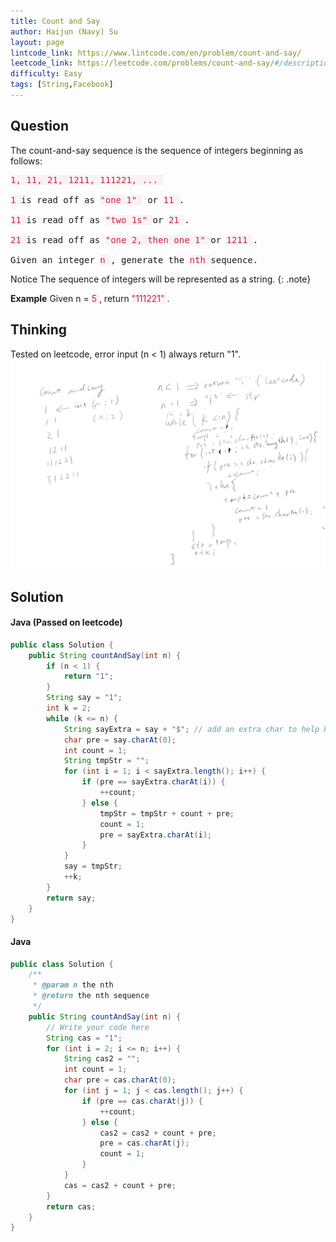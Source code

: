 ```yaml
---
title: Count and Say
author: Haijun (Navy) Su
layout: page
lintcode_link: https://www.lintcode.com/en/problem/count-and-say/
leetcode_link: https://leetcode.com/problems/count-and-say/#/description
difficulty: Easy
tags: [String,Facebook]
---
```

## Question
The count-and-say sequence is the sequence of integers beginning as follows:
<pre>
<font style="color: #C72541; background: #F9F2F4;">1, 11, 21, 1211, 111221, ... </font>

<font style="color: #C72541; background: #F9F2F4;">1 </font>is read off as <font style="color: #C72541; background: #F9F2F4;">"one 1" </font> or <font style="color: #C72541; background: #F9F2F4;">11 </font>.

<font style="color: #C72541; background: #F9F2F4;">11 </font>is read off as <font style="color: #C72541; background: #F9F2F4;">"two 1s" </font>or <font style="color: #C72541; background: #F9F2F4;">21 </font>.

<font style="color: #C72541; background: #F9F2F4;">21 </font>is read off as <font style="color: #C72541; background: #F9F2F4;">"one 2, then one 1" </font>or <font style="color: #C72541; background: #F9F2F4;">1211 </font>.

Given an integer <font style="color: #C72541; background: #F9F2F4;">n </font>, generate the <font style="color: #C72541; background: #F9F2F4;">nth </font>sequence.
</pre>
<i class="fa fa-info-circle" aria-hidden="true"></i> Notice
The sequence of integers will be represented as a string.
{: .note}

**Example**
Given n = <font style="color: #C72541; background: #F9F2F4;">5 </font>, return <font style="color: #C72541; background: #F9F2F4;">"111221" </font>.

## Thinking
Tested on leetcode, error input (n < 1) always return "1".
![Count and Say](/images/Lintcode/count-and-say.png)
## Solution
#### Java (Passed on leetcode)
~~~ java
public class Solution {
    public String countAndSay(int n) {
        if (n < 1) {
            return "1";
        }
        String say = "1";
        int k = 2;
        while (k <= n) {
            String sayExtra = say + "$"; // add an extra char to help handle last char.
            char pre = say.charAt(0);
            int count = 1;
            String tmpStr = "";
            for (int i = 1; i < sayExtra.length(); i++) {
                if (pre == sayExtra.charAt(i)) {
                    ++count;
                } else {
                    tmpStr = tmpStr + count + pre;
                    count = 1;
                    pre = sayExtra.charAt(i);
                }
            }
            say = tmpStr;
            ++k;
        }
        return say;
    }
}
~~~
#### Java
~~~ java
public class Solution {
    /**
     * @param n the nth
     * @return the nth sequence
     */
    public String countAndSay(int n) {
        // Write your code here
        String cas = "1";
        for (int i = 2; i <= n; i++) {
            String cas2 = "";
            int count = 1;
            char pre = cas.charAt(0);
            for (int j = 1; j < cas.length(); j++) {
                if (pre == cas.charAt(j)) {
                    ++count;
                } else {
                    cas2 = cas2 + count + pre;
                    pre = cas.charAt(j);
                    count = 1;
                }
            }
            cas = cas2 + count + pre;
        }
        return cas;
    }
}
~~~
